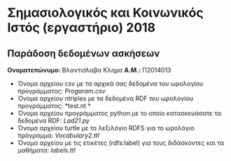 # Σημασιολογικός και Κοινωνικός Ιστός (εργαστήριο) 2018
## Παράδοση δεδομένων ασκήσεων

**Ονοματεπώνυμο:** Βλαντισλαβα Κλημα 
**Α.Μ.:** Π2014013

* Όνομα αρχείου csv με τα αρχικά σας δεδομένα του ωρολογίου προγράμματος: *Progaram.csv*
* Όνομα αρχείου ntriples με τα δεδομένα RDF του ωρολογίου προγράμματος: *test.nt *
* Όνομα αρχείου προγράμματος python με το οποίο κατασκευάσατε τα δεδομένα RDF: *Lad21.py*
* Όνομα αρχείου turtle με το λεξιλόγιο RDFS για το ωρολόγιο πρόγραμμα: *Vocabulary2.ttl*
* Όνομα αρχείου με τις ετικέτες (rdfs:label) για τους διδάσκοντες και τα μαθήματα: *labels.ttl*


